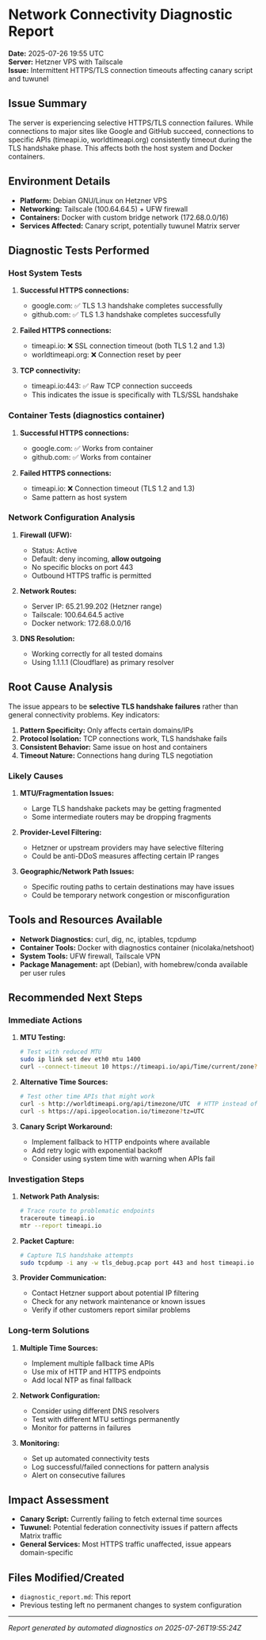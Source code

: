# Network Connectivity Diagnostic Report

**Date:** 2025-07-26 19:55 UTC  
**Server:** Hetzner VPS with Tailscale  
**Issue:** Intermittent HTTPS/TLS connection timeouts affecting canary script and tuwunel

## Issue Summary

The server is experiencing selective HTTPS/TLS connection failures. While connections to major sites like Google and GitHub succeed, connections to specific APIs (timeapi.io, worldtimeapi.org) consistently timeout during the TLS handshake phase. This affects both the host system and Docker containers.

## Environment Details

- **Platform:** Debian GNU/Linux on Hetzner VPS
- **Networking:** Tailscale (100.64.64.5) + UFW firewall
- **Containers:** Docker with custom bridge network (172.68.0.0/16)
- **Services Affected:** Canary script, potentially tuwunel Matrix server

## Diagnostic Tests Performed

### Host System Tests

1. **Successful HTTPS connections:**
   - google.com: ✅ TLS 1.3 handshake completes successfully
   - github.com: ✅ TLS 1.3 handshake completes successfully

2. **Failed HTTPS connections:**
   - timeapi.io: ❌ SSL connection timeout (both TLS 1.2 and 1.3)
   - worldtimeapi.org: ❌ Connection reset by peer

3. **TCP connectivity:**
   - timeapi.io:443: ✅ Raw TCP connection succeeds
   - This indicates the issue is specifically with TLS/SSL handshake

### Container Tests (diagnostics container)

1. **Successful HTTPS connections:**
   - google.com: ✅ Works from container
   - github.com: ✅ Works from container

2. **Failed HTTPS connections:**
   - timeapi.io: ❌ Connection timeout (TLS 1.2 and 1.3)
   - Same pattern as host system

### Network Configuration Analysis

1. **Firewall (UFW):**
   - Status: Active
   - Default: deny incoming, **allow outgoing**
   - No specific blocks on port 443
   - Outbound HTTPS traffic is permitted

2. **Network Routes:**
   - Server IP: 65.21.99.202 (Hetzner range)
   - Tailscale: 100.64.64.5 active
   - Docker network: 172.68.0.0/16

3. **DNS Resolution:**
   - Working correctly for all tested domains
   - Using 1.1.1.1 (Cloudflare) as primary resolver

## Root Cause Analysis

The issue appears to be **selective TLS handshake failures** rather than general connectivity problems. Key indicators:

1. **Pattern Specificity:** Only affects certain domains/IPs
2. **Protocol Isolation:** TCP connections work, TLS handshake fails
3. **Consistent Behavior:** Same issue on host and containers
4. **Timeout Nature:** Connections hang during TLS negotiation

### Likely Causes

1. **MTU/Fragmentation Issues:**
   - Large TLS handshake packets may be getting fragmented
   - Some intermediate routers may be dropping fragments

2. **Provider-Level Filtering:**
   - Hetzner or upstream providers may have selective filtering
   - Could be anti-DDoS measures affecting certain IP ranges

3. **Geographic/Network Path Issues:**
   - Specific routing paths to certain destinations may have issues
   - Could be temporary network congestion or misconfiguration

## Tools and Resources Available

- **Network Diagnostics:** curl, dig, nc, iptables, tcpdump
- **Container Tools:** Docker with diagnostics container (nicolaka/netshoot)
- **System Tools:** UFW firewall, Tailscale VPN
- **Package Management:** apt (Debian), with homebrew/conda available per user rules

## Recommended Next Steps

### Immediate Actions

1. **MTU Testing:**
   ```bash
   # Test with reduced MTU
   sudo ip link set dev eth0 mtu 1400
   curl --connect-timeout 10 https://timeapi.io/api/Time/current/zone?timeZone=UTC
   ```

2. **Alternative Time Sources:**
   ```bash
   # Test other time APIs that might work
   curl -s http://worldtimeapi.org/api/timezone/UTC  # HTTP instead of HTTPS
   curl -s https://api.ipgeolocation.io/timezone?tz=UTC
   ```

3. **Canary Script Workaround:**
   - Implement fallback to HTTP endpoints where available
   - Add retry logic with exponential backoff
   - Consider using system time with warning when APIs fail

### Investigation Steps

1. **Network Path Analysis:**
   ```bash
   # Trace route to problematic endpoints
   traceroute timeapi.io
   mtr --report timeapi.io
   ```

2. **Packet Capture:**
   ```bash
   # Capture TLS handshake attempts
   sudo tcpdump -i any -w tls_debug.pcap port 443 and host timeapi.io
   ```

3. **Provider Communication:**
   - Contact Hetzner support about potential IP filtering
   - Check for any network maintenance or known issues
   - Verify if other customers report similar problems

### Long-term Solutions

1. **Multiple Time Sources:**
   - Implement multiple fallback time APIs
   - Use mix of HTTP and HTTPS endpoints
   - Add local NTP as final fallback

2. **Network Configuration:**
   - Consider using different DNS resolvers
   - Test with different MTU settings permanently
   - Monitor for patterns in failures

3. **Monitoring:**
   - Set up automated connectivity tests
   - Log successful/failed connections for pattern analysis
   - Alert on consecutive failures

## Impact Assessment

- **Canary Script:** Currently failing to fetch external time sources
- **Tuwunel:** Potential federation connectivity issues if pattern affects Matrix traffic
- **General Services:** Most HTTPS traffic unaffected, issue appears domain-specific

## Files Modified/Created

- `diagnostic_report.md`: This report
- Previous testing left no permanent changes to system configuration

---

*Report generated by automated diagnostics on 2025-07-26T19:55:24Z*
